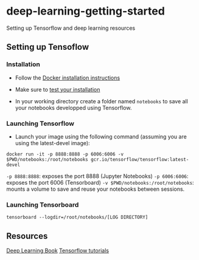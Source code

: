 # deep-learning-getting-started
Setting up Tensorflow and deep learning resources

## Setting up Tensoflow

### Installation
- Follow the [Docker installation instructions](https://www.tensorflow.org/versions/r0.11/get_started/os_setup.html#docker-installation)

- Make sure to [test your installation](https://www.tensorflow.org/versions/r0.11/get_started/os_setup.html#test-the-tensorflow-installation)

- In your working directory create a folder named `notebooks` to save all your notebooks developped using Tensorflow.

### Launching Tensorflow

- Launch your image using the following command (assuming you are using the latest-devel image):

```
docker run -it -p 8888:8888 -p 6006:6006 -v $PWD/notebooks:/root/notebooks gcr.io/tensorflow/tensorflow:latest-devel
```

`-p 8888:8888`: exposes the port 8888 (Jupyter Notebooks)
`-p 6006:6006`: exposes the port 6006 (Tensorboard)
`-v $PWD/notebooks:/root/notebooks`: mounts a volume to save and reuse your notebooks between sessions.

### Launching Tensorboard

`tensorboard --logdir=/root/notebooks/[LOG DIRECTORY]`

## Resources

[Deep Learning Book](http://www.deeplearningbook.org/)
[Tensorflow tutorials](https://www.tensorflow.org/versions/r0.11/tutorials/index.html)
